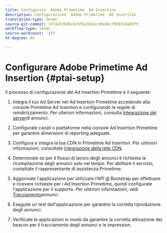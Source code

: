 ```yaml
---
title: Configurare  Adobe Primetime  Ad Insertion
description: Configurazione  Adobe Primetime  Ad Insertion
translation-type: tm+mt
source-git-commit: 7d74e526dbc4c9f623d1ec30e4bc70d9318a89f9
workflow-type: tm+mt
source-wordcount: '157'
ht-degree: 0%

---
```



# Configurare  Adobe Primetime  Ad Insertion {#ptai-setup}

Il processo di configurazione del Ad Insertion Primetime  è il seguente:

1. Integra il tuo Ad Server nel Ad Insertion Primetime  accedendo alla console Primetime  Ad Insertion e configurando le regole di reindirizzamento. Per ulteriori informazioni, consulta [Integrazione del server](integrate-ad-server.md)di annunci.

1. Configurate canali o piattaforme nella console Ad Insertion  Primetime per garantire dimensioni di reporting adeguate.

1. Configura e integra la tua CDN in Primetime  Ad Insertion. Per ulteriori informazioni, consultate [Integrazione della rete CDN](integrate-cdn.md).

1. Determinate se per il flusso di lavoro degli annunci è richiesta la ricompilazione degli annunci solo nel tempo. Per abilitare il servizio, contattate il rappresentante di assistenza Primetime.

1. Aggiornate l&#39;applicazione per utilizzare l&#39;API [di](/help/dynamic-ad-insertion/msapi-topics/ms-getting-started/ms-api-query-params.md) Bootstrap per effettuare e ricevere richieste per i Ad Insertion  Primetime, quindi configurate l&#39;applicazione per il supporto. Per ulteriori informazioni, vedi [Tracciamento](set-up-ad-tracking.md)annunci.

1. Eseguite un test dell&#39;applicazione per garantire la corretta riproduzione degli annunci. <!-- using the [Debugging tools](troubleshoot-and-debug.md).-->

1. Verificate le applicazioni in modo da garantire la corretta attivazione dei beacon per il tracciamento degli annunci e le impression.<!-- using the [Reporting](reporting-and-billing.md).-->
